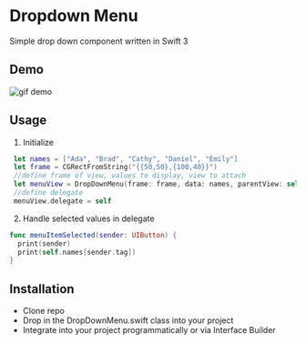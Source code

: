 # Dropdown Menu
Simple drop down component written in Swift 3

## Demo

![gif demo](https://media.giphy.com/media/3o7btTeAPZkr8shZkY/giphy.gif)

## Usage
1) Initialize 

```swift
 let names = ["Ada", "Brad", "Cathy", "Daniel", "Emily"]
 let frame = CGRectFromString("{{50,50},{100,40}}")
 //define frame of view, values to display, view to attach 
 let menuView = DropDownMenu(frame: frame, data: names, parentView: self.view) 
 //define delegate
 menuView.delegate = self 
````

2) Handle selected values in delegate
```swift
func menuItemSelected(sender: UIButton) {
  print(sender)
  print(self.names[sender.tag])
}
````

## Installation

* Clone repo
* Drop in the DropDownMenu.swift class into your project
* Integrate into your project programmatically or via Interface Builder

